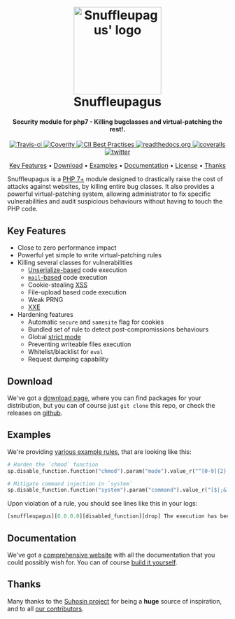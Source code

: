 <h1 align="center">
  <br>
  <a href="https://snuffleupagus.readthedocs.io/">
		<img src="https://github.com/nbs-system/snuffleupagus/raw/improve_readme/doc/source/_static/sp.png" alt="Snuffleupagus' logo" width="200"></a>
  <br>
  Snuffleupagus
  <br>
</h1>

<h4 align="center">Security module for php7 - Killing bugclasses and virtual-patching the rest!.</h4>

<p align="center">
  <a href="https://travis-ci.org/nbs-system/snuffleupagus">
    <img src="https://travis-ci.org/nbs-system/snuffleupagus.svg?branch=master"
         alt="Travis-ci">
  </a>
  <a href="https://scan.coverity.com/projects/nbs-system-snuffleupagus">
		<img src="https://scan.coverity.com/projects/13821/badge.svg?flat=1"
				 alt="Coverity">
	</a>
  <a href="https://bestpractices.coreinfrastructure.org/projects/1267">
      <img src="https://bestpractices.coreinfrastructure.org/projects/1267/badge"
					 alt="CII Best Practises">
  </a>
  <a href="http://snuffleupagus.readthedocs.io/?badge=latest">
    <img src="https://readthedocs.org/projects/snuffleupagus/badge/?version=latest"
				 alt="readthedocs.org">
  </a>
  <a href="https://coveralls.io/github/nbs-system/snuffleupagus?branch=master">
    <img src="https://coveralls.io/repos/github/nbs-system/snuffleupagus/badge.svg?branch=master"
				 alt="coveralls">
  </a>
  <a href="https://twitter.com/sp_php">
    <img src="https://img.shields.io/badge/twitter-follow-blue.svg"
				 alt="twitter">
  </a>
</p>

<p align="center">
  <a href="#key-features">Key Features</a> •
  <a href="#download">Download</a> •
  <a href="#examples">Examples</a> •
	<a href="https://snuffleupagus.readthedocs.io/">Documentation</a> •
  <a href="https://github.com/nbs-system/snuffleupagus/blob/master/LICENSE">License</a> •
	<a href="#thanks">Thanks</a>
</p>

Snuffleupagus is a [PHP 7+](https://secure.php.net/) module designed to
drastically raise the cost of attacks against websites, by killing entire bug
classes. It also provides a powerful virtual-patching system, allowing
administrator to fix specific vulnerabilities and audit suspicious behaviours
without having to touch the PHP code.

## Key Features

* Close to zero performance impact
* Powerful yet simple to write virtual-patching rules
* Killing several classes for vulnerabilities
	* [Unserialize-based](https://www.owasp.org/images/9/9e/Utilizing-Code-Reuse-Or-Return-Oriented-Programming-In-PHP-Application-Exploits.pdf) code execution
	* [`mail`-based]( https://blog.ripstech.com/2016/roundcube-command-execution-via-email/ ) code execution
	* Cookie-stealing [XSS]( https://en.wikipedia.org/wiki/Cross-site_scripting )
	* File-upload based code execution
	* Weak PRNG
	* [XXE]( https://en.wikipedia.org/wiki/XML_external_entity_attack )
* Hardening features
	* Automatic `secure` and `samesite` flag for cookies
	* Bundled set of rule to detect post-compromissions behaviours
	* Global [strict mode]( https://secure.php.net/manual/en/migration70.new-features.php#migration70.new-features.scalar-type-declarations)
	* Preventing writeable files execution
	* Whitelist/blacklist for `eval`
	* Request dumping capability

## Download

We've got a [download
page](https://snuffleupagus.readthedocs.io/download.html), where you can find
packages for your distribution, but you can of course just `git clone` this
repo, or check the releases on [github](https://github.com/nbs-system/snuffleupagus/releases).

## Examples

We're providing [various example rules](https://github.com/nbs-system/snuffleupagus/tree/master/config),
that are looking like this:

```python
# Harden the `chmod` function
sp.disable_function.function("chmod").param("mode").value_r("^[0-9]{2}[67]$").drop();

# Mitigate command injection in `system`
sp.disable_function.function("system").param("command").value_r("[$|;&`\\n]").drop();
```

Upon violation of a rule, you should see lines like this in your logs:

```python
[snuffleupagus][0.0.0.0][disabled_function][drop] The execution has been aborted in /var/www/index.php:2, because the return value (0) of the function 'strpos' matched a rule.
```

## Documentation

We've got a [comprehensive website](https://snuffleupagus.readthedocs.io/) with
all the documentation that you could possibly wish for. You can of course
[build it yourself](https://github.com/nbs-system/snuffleupagus/tree/master/doc).

## Thanks

Many thanks to the [Suhosin project](https://suhosin.org) for being a __huge__
source of inspiration, and to all [our
contributors](https://github.com/nbs-system/snuffleupagus/graphs/contributors).
